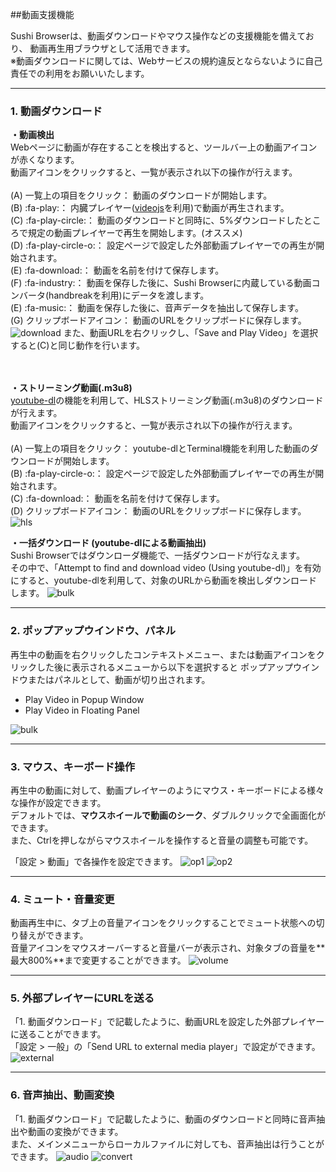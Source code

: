 ##動画支援機能

Sushi Browserは、動画ダウンロードやマウス操作などの支援機能を備えており、
動画再生用ブラウザとして活用できます。  
※動画ダウンロードに関しては、Webサービスの規約違反とならないように自己責任での利用をお願いいたします。

*********

### 1. 動画ダウンロード  

**・動画検出**  
Webページに動画が存在することを検出すると、ツールバー上の動画アイコンが赤くなります。  
動画アイコンをクリックすると、一覧が表示され以下の操作が行えます。<br/>  
 (A) 一覧上の項目をクリック： 動画のダウンロードが開始します。  
 (B) :fa-play:： 内臓プレイヤー([videojs](https://videojs.com/)を利用)で動画が再生されます。  
 (C) :fa-play-circle:： 動画のダウンロードと同時に、5%ダウンロードしたところで規定の動画プレイヤーで再生を開始します。(オススメ)  
 (D) :fa-play-circle-o:： 設定ページで設定した外部動画プレイヤーでの再生が開始されます。  
 (E) :fa-download:： 動画を名前を付けて保存します。  
 (F) :fa-industry:： 動画を保存した後に、Sushi Browserに内蔵している動画コンバータ(handbreakを利用)にデータを渡します。  
 (E) :fa-music:： 動画を保存した後に、音声データを抽出して保存します。  
 (G) クリップボードアイコン： 動画のURLをクリップボードに保存します。  
![download](img/video-download.png)
また、動画URLを右クリックし、「Save and Play Video」を選択すると(C)と同じ動作を行います。  
<br/>
<br/>

**・ストリーミング動画(.m3u8)**  
[youtube-dl](https://rg3.github.io/youtube-dl/)の機能を利用して、HLSストリーミング動画(.m3u8)のダウンロードが行えます。<br/>
動画アイコンをクリックすると、一覧が表示され以下の操作が行えます。<br/>  
 (A) 一覧上の項目をクリック： youtube-dlとTerminal機能を利用した動画のダウンロードが開始します。  
 (B) :fa-play-circle-o:： 設定ページで設定した外部動画プレイヤーでの再生が開始されます。  
 (C) :fa-download:： 動画を名前を付けて保存します。  
 (D) クリップボードアイコン： 動画のURLをクリップボードに保存します。  
![hls](img/video-hls.gif)

**・一括ダウンロード (youtube-dlによる動画抽出)**  
Sushi Browserではダウンローダ機能で、一括ダウンロードが行なえます。  
その中で、「Attempt to find and download video (Using youtube-dl)」を有効にすると、youtube-dlを利用して、対象のURLから動画を検出しダウンロードします。
![bulk](img/video-bulk.png)

*********

### 2. ポップアップウインドウ、パネル
再生中の動画を右クリックしたコンテキストメニュー、または動画アイコンをクリックした後に表示されるメニューから以下を選択すると
ポップアップウインドウまたはパネルとして、動画が切り出されます。

- Play Video in Popup Window
- Play Video in Floating Panel

![bulk](img/video-popup.gif)

*********

### 3. マウス、キーボード操作
再生中の動画に対して、動画プレイヤーのようにマウス・キーボードによる様々な操作が設定できます。  
デフォルトでは、**マウスホイールで動画のシーク**、ダブルクリックで全画面化ができます。  
また、Ctrlを押しながらマウスホイールを操作すると音量の調整も可能です。

「設定 > 動画」で各操作を設定できます。
![op1](img/video-operation1.png)
![op2](img/video-operation2.png)

*********

### 4. ミュート・音量変更
動画再生中に、タブ上の音量アイコンをクリックすることでミュート状態への切り替えができます。  
音量アイコンをマウスオーバーすると音量バーが表示され、対象タブの音量を**最大800%**まで変更することができます。
![volume](img/video-volume.gif)

*********

### 5. 外部プレイヤーにURLを送る
「1. 動画ダウンロード」で記載したように、動画URLを設定した外部プレイヤーに送ることができます。  
「設定 > 一般」の「Send URL to external media player」で設定ができます。
![external](img/video-external-player.png)

*********

### 6. 音声抽出、動画変換
「1. 動画ダウンロード」で記載したように、動画のダウンロードと同時に音声抽出や動画の変換ができます。  
また、メインメニューからローカルファイルに対しても、音声抽出は行うことができます。
![audio](img/video-audio.png)
![convert](img/video-convert.gif)


